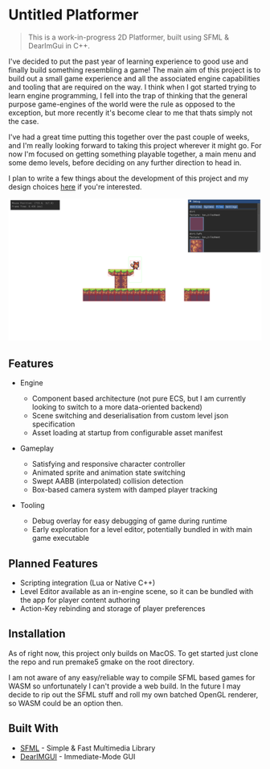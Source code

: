 <!-- [![header][header-url]][header-link] -->

# Untitled Platformer

> This is a work-in-progress 2D Platformer, built using SFML & DearImGui in C++.

I've decided to put the past year of learning experience to good use and finally build something resembling a game!
The main aim of this project is to build out a small game experience and all the associated engine capabilities and tooling that are required on the way. I think when I got started trying to learn engine programming, I fell into the trap of thinking that the general purpose game-engines of the world were the rule as opposed to the exception, but more recently it's become clear to me that thats simply not the case.

I've had a great time putting this together over the past couple of weeks, and I'm really looking forward to taking this project wherever it might go. For now I'm focused on getting something playable together, a main menu and some demo levels, before deciding on any further direction to head in.

I plan to write a few things about the development of this project and my design choices [here](https://samhaskell.dev/) if you're interested.

![A screenshot of the game, with debug overlay shown](./res/game-view.png)

## Features

* Engine
  * Component based architecture (not pure ECS, but I am currently looking to switch to a more data-oriented backend)
  * Scene switching and deserialisation from custom level json specification
  * Asset loading at startup from configurable asset manifest

* Gameplay
  * Satisfying and responsive character controller
  * Animated sprite and animation state switching
  * Swept AABB (interpolated) collision detection
  * Box-based camera system with damped player tracking

* Tooling
  * Debug overlay for easy debugging of game during runtime
  * Early exploration for a level editor, potentially bundled in with main game executable
 
## Planned Features

* Scripting integration (Lua or Native C++)
* Level Editor available as an in-engine scene, so it can be bundled with the app for player content authoring
* Action-Key rebinding and storage of player preferences

## Installation

As of right now, this project only builds on MacOS. To get started just clone the repo and run premake5 gmake on the root directory.

I am not aware of any easy/reliable way to compile SFML based games for WASM so unfortunately I can't provide a web build. In the future I may decide to rip out the SFML stuff and roll my own batched OpenGL renderer, so WASM could be an option then.

## Built With

* [SFML](https://www.sfml-dev.org/) - Simple & Fast Multimedia Library
* [DearIMGUI](https://github.com/ocornut/imgui) - Immediate-Mode GUI
